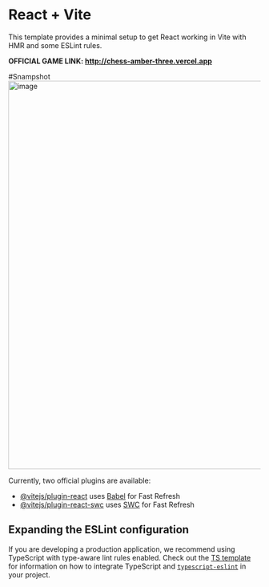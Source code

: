 # React + Vite

This template provides a minimal setup to get React working in Vite with HMR and some ESLint rules.

**OFFICIAL GAME LINK: http://chess-amber-three.vercel.app**

#Snampshot
<img width="770" height="775" alt="image" src="https://github.com/user-attachments/assets/3f0bec64-d649-49fb-8a5d-6f4824496eac" />


Currently, two official plugins are available:

- [@vitejs/plugin-react](https://github.com/vitejs/vite-plugin-react/blob/main/packages/plugin-react) uses [Babel](https://babeljs.io/) for Fast Refresh
- [@vitejs/plugin-react-swc](https://github.com/vitejs/vite-plugin-react/blob/main/packages/plugin-react-swc) uses [SWC](https://swc.rs/) for Fast Refresh

## Expanding the ESLint configuration

If you are developing a production application, we recommend using TypeScript with type-aware lint rules enabled. Check out the [TS template](https://github.com/vitejs/vite/tree/main/packages/create-vite/template-react-ts) for information on how to integrate TypeScript and [`typescript-eslint`](https://typescript-eslint.io) in your project.
